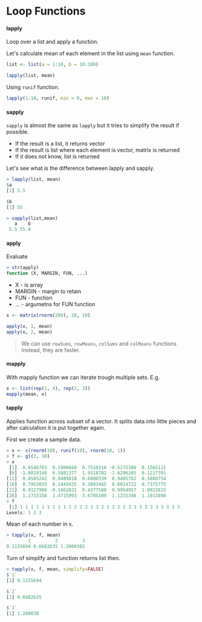 # Loop Functions

#### lapply

Loop over a list and apply a function.

Let's calculate mean of each element in the list using `mean` function.

``` R
list <- list(a = 1:10, b = 10:100)

lapply(list, mean)
```

Using `runif` function.

``` R
lapply(1:10, runif, min = 0, max = 10)
```

#### sapply

`sapply` is almost the same as `lapply` but it tries to simplify the result if possible.

* If the result is a list, it returns vector
* If the result is list where each element is vector, matrix is returned
* If it does not know, list is returned

Let's see what is the difference between lapply and sapply.

``` R
> lapply(list, mean)
$a
[1] 5.5

$b
[1] 55

> sapply(list,mean)
   a    b
 5.5 55.0
```

#### apply

Evaluate

``` R
> str(apply)
function (X, MARGIN, FUN, ...)
```

* X - is array
* MARGIN - margin to retain
* FUN - function
* ... - argumetns for FUN function

``` R
x <- matrix(rnorm(200), 20, 10)

apply(x, 1, mean)
apply(x, 2, mean)
```

> We can use `rowSums`, `rowMeans`, `colSums` and `colMeans` functions instead, they are faster.

#### mapply

With mapply function we can iterate trough multiple sets. E.g.

``` R
x <- list(rep(1, 4), rep(2, 3))
mapply(mean, x)
```

#### tapply

Applies function across subset of a vector. It splits data into little pieces and after calculation it is put together again.

First we create a sample data.

``` R
> x <- c(rnorm(10), runif(10), rnorm(10, 1))
> f <- gl(3, 10)
> x
 [1]  0.6546703  0.1908048  0.7510316 -0.5275388  0.1565112
 [6] -1.0819140  0.5881377  1.9318782 -1.6296265  0.1217391
[11]  0.8565242  0.9489818  0.6900339  0.9405762  0.5868754
[16]  0.7953035  0.1449435  0.3803465  0.6014722  0.7375775
[21]  0.9127986 -0.1662831  0.4377588  0.9954957  1.0922615
[26]  1.2733158  1.4715993  3.6705109  1.1215348  1.1913898
> f
 [1] 1 1 1 1 1 1 1 1 1 1 2 2 2 2 2 2 2 2 2 2 3 3 3 3 3 3 3 3 3 3
Levels: 1 2 3
```

Mean of each number in x.

``` R
> tapply(x, f, mean)
        1         2         3
0.1155694 0.6682635 1.2000382
```

Turn of simplify and function returns list then.

``` R
> tapply(x, f, mean, simplify=FALSE)
$`1`
[1] 0.1155694

$`2`
[1] 0.6682635

$`3`
[1] 1.200038
```
